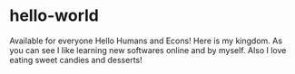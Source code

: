 # hello-world
Available for everyone
Hello Humans and Econs!
Here is my kingdom. 
As you can see I like learning new softwares online and by myself. 
Also I love eating sweet candies and desserts! 
